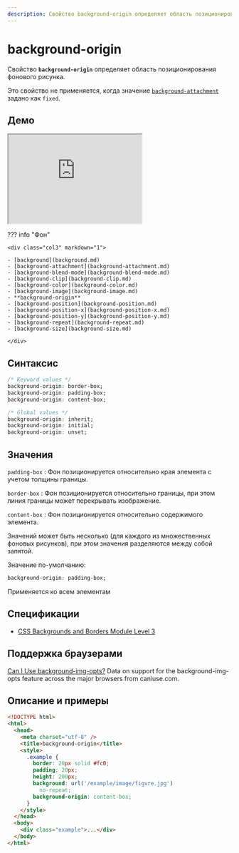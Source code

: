 ```yaml
---
description: Свойство background-origin определяет область позиционирования фонового рисунка
---
```


# background-origin

Свойство **`background-origin`** определяет область позиционирования фонового рисунка.

Это свойство не применяется, когда значение [`background-attachment`](background-attachment.md) задано как `fixed`.

## Демо

<iframe class="interactive is-default-height" height="200" src="https://interactive-examples.mdn.mozilla.net/pages/css/background-origin.html" title="MDN Web Docs Interactive Example" loading="lazy" data-readystate="complete"></iframe>

??? info "Фон"

    <div class="col3" markdown="1">

    - [background](background.md)
    - [background-attachment](background-attachment.md)
    - [background-blend-mode](background-blend-mode.md)
    - [background-clip](background-clip.md)
    - [background-color](background-color.md)
    - [background-image](background-image.md)
    - **background-origin**
    - [background-position](background-position.md)
    - [background-position-x](background-position-x.md)
    - [background-position-y](background-position-y.md)
    - [background-repeat](background-repeat.md)
    - [background-size](background-size.md)

    </div>

## Синтаксис

```css
/* Keyword values */
background-origin: border-box;
background-origin: padding-box;
background-origin: content-box;

/* Global values */
background-origin: inherit;
background-origin: initial;
background-origin: unset;
```

## Значения

`padding-box`
: Фон позиционируется относительно края элемента с учетом толщины границы.

`border-box`
: Фон позиционируется относительно границы, при этом линия границы может перекрывать изображение.

`content-box`
: Фон позиционируется относительно содержимого элемента.

Значений может быть несколько (для каждого из множественных фоновых рисунков), при этом значения разделяются между собой запятой.

Значение по-умолчанию:

```css
background-origin: padding-box;
```

Применяется ко всем элементам

## Спецификации

- [CSS Backgrounds and Borders Module Level 3](http://dev.w3.org/csswg/css3-background/#the-background-origin)

## Поддержка браузерами

<p class="ciu_embed" data-feature="background-img-opts" data-periods="future_1,current,past_1,past_2">
  <a href="http://caniuse.com/#feat=background-img-opts">Can I Use background-img-opts?</a> Data on support for the background-img-opts feature across the major browsers from caniuse.com.
</p>

## Описание и примеры

```html
<!DOCTYPE html>
<html>
  <head>
    <meta charset="utf-8" />
    <title>background-origin</title>
    <style>
      .example {
        border: 20px solid #fc0;
        padding: 20px;
        height: 200px;
        background: url('/example/image/figure.jpg')
          no-repeat;
        background-origin: content-box;
      }
    </style>
  </head>
  <body>
    <div class="example">...</div>
  </body>
</html>
```
